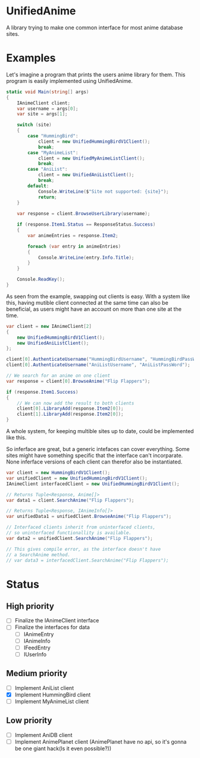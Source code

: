 UnifiedAnime
==================
A library trying to make one common interface for most anime database sites.

# Examples
Let's imagine a program that prints the users anime library for them. This program is easily implemented using UnifiedAnime.

```csharp
static void Main(string[] args)
{
    IAnimeClient client;
    var username = args[0];
    var site = args[1];

    switch (site)
    {
        case "HummingBird":
            client = new UnifiedHummingBirdV1Client();
            break;
        case "MyAnimeList":
            client = new UnifiedMyAnimeListClient();
            break;
        case "AniList":
            client = new UnifiedAniListClient();
            break;
        default:
            Console.WriteLine($"Site not supported: {site}");
            return;
    }
    
    var response = client.BrowseUserLibrary(username);

    if (response.Item1.Status == ResponseStatus.Success)
    {
        var animeEntries = response.Item2;

        foreach (var entry in animeEntries)
        {
            Console.WriteLine(entry.Info.Title);
        }
    }

    Console.ReadKey();
}
```

As seen from the example, swapping out clients is easy. With a system like this, having mutible client connected at the same time can also be beneficial, as users might have an account on more than one site at the time.

```csharp
var client = new IAnimeClient[2]
{
    new UnifiedHummingBirdV1Client();
    new UnifiedAniListClient();
};

client[0].AuthenticateUsername("HummingBirdUsername", "HummingBirdPassWord");
client[0].AuthenticateUsername("AniListUsername", "AniListPassWord");

// We search for an anime on one client
var response = client[0].BrowseAnime("Flip Flappers");

if (response.Item1.Success)
{
    // We can now add the result to both clients
    client[0].LibraryAdd(response.Item2[0]);
    client[1].LibraryAdd(response.Item2[0]);
}

```

A whole system, for keeping multible sites up to date, could be implemented like this.

So inferface are great, but a generic intefaces can cover everything. Some sites might have something specific that the interface can't incorparate. None inferface versions of each client can therefor also be instantiated.

```csharp
var client = new HummingBirdV1Client();
var unifiedClient = new UnifiedHummingBirdV1Client();
IAnimeClient interfacedClient = new UnifiedHummingBirdV1Client();

// Returns Tuple<Response, Anime[]>
var data1 = client.SearchAnime("Flip Flappers");

// Returns Tuple<Response, IAnimeInfo[]>
var unifiedData1 = unifiedClient.BrowseAnime("Flip Flappers");

// Interfaced clients inherit from uninterfaced clients, 
// so uninterfaced functionallity is available.
var data2 = unifiedClient.SearchAnime("Flip Flappers");

// This gives compile error, as the interface doesn't have 
// a SearchAnime method.
// var data3 = interfacedClient.SearchAnime("Flip Flappers");
```



# Status
## High priority
- [ ] Finalize the IAnimeClient interface
- [ ] Finalize the interfaces for data
    * [ ] IAnimeEntry
    * [ ] IAnimeInfo
    * [ ] IFeedEntry
    * [ ] IUserInfo

## Medium priority
- [ ] Implement AniList client
- [x] Implement HummingBird client
- [ ] Implement MyAnimeList client

## Low priority 
- [ ] Implement AniDB client
- [ ] Implement AnimePlanet client (AnimePlanet have no api, so it's gonna be one giant hack(Is it even possible?))
